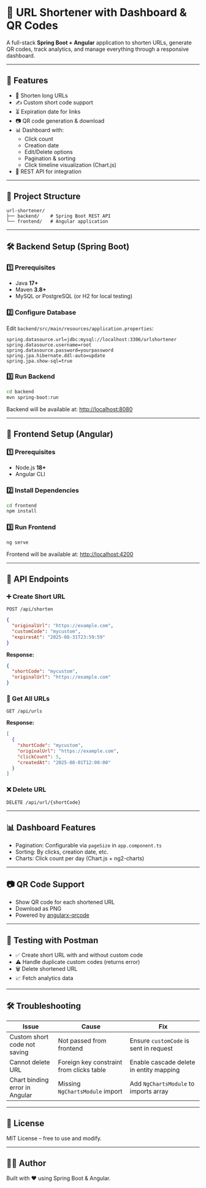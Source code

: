 # 📎 URL Shortener with Dashboard & QR Codes

A full-stack **Spring Boot + Angular** application to shorten URLs, generate QR codes, track analytics, and manage everything through a responsive dashboard.

---

## 🚀 Features

- 🔗 Shorten long URLs  
- ✍️ Custom short code support  
- ⏳ Expiration date for links  
- 📷 QR code generation & download  
- 📊 Dashboard with:  
  - Click count  
  - Creation date  
  - Edit/Delete options  
  - Pagination & sorting  
  - Click timeline visualization (Chart.js)  
- 🔌 REST API for integration  

---

## 📂 Project Structure

```
url-shortener/
├── backend/    # Spring Boot REST API
└── frontend/   # Angular application
```

---

## 🛠️ Backend Setup (Spring Boot)

### 1️⃣ Prerequisites

- Java **17+**
- Maven **3.8+**
- MySQL or PostgreSQL (or H2 for local testing)

### 2️⃣ Configure Database

Edit `backend/src/main/resources/application.properties`:

```properties
spring.datasource.url=jdbc:mysql://localhost:3306/urlshortener
spring.datasource.username=root
spring.datasource.password=yourpassword
spring.jpa.hibernate.ddl-auto=update
spring.jpa.show-sql=true
```

### 3️⃣ Run Backend

```bash
cd backend
mvn spring-boot:run
```
Backend will be available at: [http://localhost:8080](http://localhost:8080)

---

## 🎨 Frontend Setup (Angular)

### 1️⃣ Prerequisites
- Node.js **18+**
- Angular CLI

### 2️⃣ Install Dependencies

```bash
cd frontend
npm install
```

### 3️⃣ Run Frontend

```bash
ng serve
```
Frontend will be available at: [http://localhost:4200](http://localhost:4200)

---

## 🔌 API Endpoints

### ➕ Create Short URL

`POST /api/shorten`

```json
{
  "originalUrl": "https://example.com",
  "customCode": "mycustom",
  "expiresAt": "2025-08-31T23:59:59"
}
```

**Response:**
```json
{
  "shortCode": "mycustom",
  "originalUrl": "https://example.com"
}
```

### 📄 Get All URLs

`GET /api/urls`

**Response:**
```json
[
  {
    "shortCode": "mycustom",
    "originalUrl": "https://example.com",
    "clickCount": 5,
    "createdAt": "2025-08-01T12:00:00"
  }
]
```

### ❌ Delete URL

`DELETE /api/url/{shortCode}`

---

## 📊 Dashboard Features

- Pagination: Configurable via `pageSize` in `app.component.ts`
- Sorting: By clicks, creation date, etc.
- Charts: Click count per day (Chart.js + ng2-charts)

---

## 📷 QR Code Support

- Show QR code for each shortened URL
- Download as PNG
- Powered by [angularx-qrcode](https://github.com/techiediaries/angularx-qrcode)

---

## 🧪 Testing with Postman

- ✅ Create short URL with and without custom code
- ⚠️ Handle duplicate custom codes (returns error)
- 🗑️ Delete shortened URL
- 📈 Fetch analytics data

---

## 🛠️ Troubleshooting

| Issue                             | Cause                                            | Fix                                  |
|------------------------------------|--------------------------------------------------|--------------------------------------|
| Custom short code not saving       | Not passed from frontend                         | Ensure `customCode` is sent in request |
| Cannot delete URL                  | Foreign key constraint from clicks table         | Enable cascade delete in entity mapping |
| Chart binding error in Angular     | Missing `NgChartsModule` import                  | Add `NgChartsModule` to imports array |

---

## 📄 License

MIT License – free to use and modify.

---

## 👨‍💻 Author

Built with ❤️ using Spring Boot & Angular.
